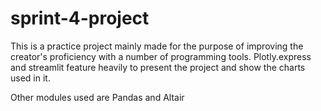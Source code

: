 # sprint-4-project

This is a practice project mainly made for the purpose of improving the creator's proficiency with a number of programming tools. Plotly.express and streamlit feature heavily to present the project and show the charts used in it.

Other modules used are Pandas and Altair